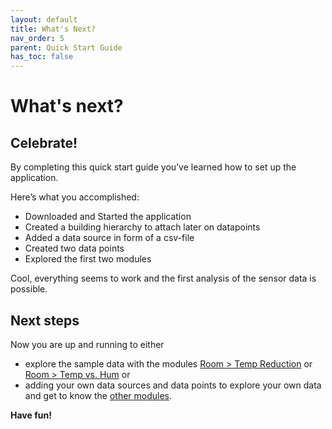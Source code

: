 ```yaml
---
layout: default
title: What's Next?
nav_order: 5
parent: Quick Start Guide
has_toc: false
---
```


# What's next?
## Celebrate!
By completing this quick start guide you’ve learned how to set up the application.

Here’s what you accomplished:
- Downloaded and Started the application
- Created a building hierarchy to attach later on datapoints
- Added a data source in form of a csv-file
- Created two data points
- Explored the first two modules

Cool, everything seems to work and the first analysis of the sensor data is possible. 


## Next steps
Now you are up and running to either
- explore the sample data with the modules  [Room > Temp Reduction](https://hslu-ige-laes.github.io/lcm/docs/modules/roomTempReduction) or [Room > Temp vs. Hum](https://hslu-ige-laes.github.io/lcm/docs/modules/roomTempHum) or
- adding your own data sources and data points to explore your own data and get to know the [other modules](https://hslu-ige-laes.github.io/lcm/docs/modules).

**Have fun!**


